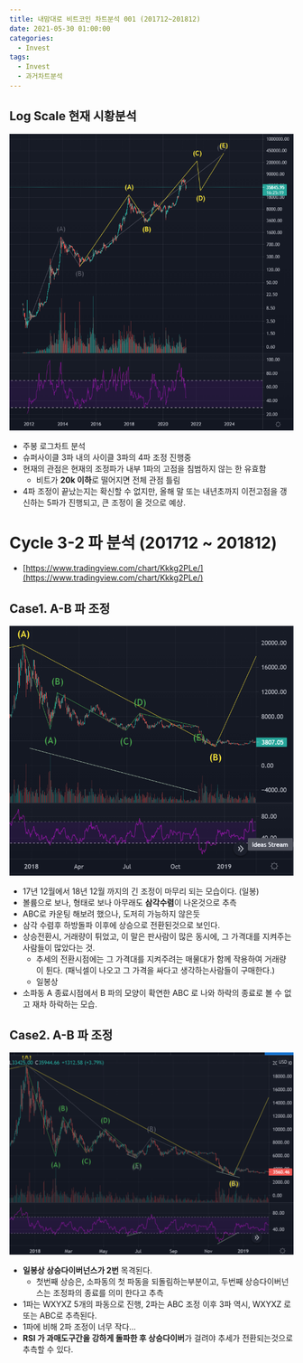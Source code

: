 ```yaml
---
title: 내맘대로 비트코인 차트분석 001 (201712~201812)
date: 2021-05-30 01:00:00
categories:
  - Invest
tags:
  - Invest
  - 과거차트분석
---
```


## Log Scale 현재 시황분석
![images](../../../images/investAnalysis/001_01.png)
- 주봉 로그차트 분석
- 슈퍼사이클 3파 내의 사이클 3파의 4파 조정 진행중
- 현재의 관점은 현재의 조정파가 내부 1파의 고점을 침범하지 않는 한 유효함
  - 비트가 **20k 이하**로 떨어지면 전체 관점 틀림
- 4파 조정이 끝났는지는 확신할 수 없지만, 올해 말 또는 내년초까지 이전고점을 갱신하는 5파가 진행되고, 큰 조정이 올 것으로 예상.

# Cycle 3-2 파 분석 (201712 ~ 201812)
- [https://www.tradingview.com/chart/Kkkg2PLe/](https://www.tradingview.com/chart/Kkkg2PLe/)

## Case1. A-B 파 조정
![images](../../../images/investAnalysis/001_02.png)
- 17년 12월에서 18년 12월 까지의 긴 조정이 마무리 되는 모습이다. (일봉)
- 볼륨으로 보나, 형태로 보나 아무래도 **삼각수렴**이 나온것으로 
추측
- ABC로 카운팅 해보려 했으나, 도저히 가능하지 않은듯
- 삼각 수렴후 하방돌파 이후에 상승으로 전환된것으로 보인다.
- 상승전환시, 거래량이 튀었고, 이 말은 판사람이 많은 동시에, 그 가격대를 지켜주는 사람들이 많았다는 것.
  - 추세의 전환시점에는 그 가격대를 지켜주려는 매물대가 함께 작용하여 거래량이 튄다. (패닉셀이 나오고 그 가격을 싸다고 생각하는사람들이 구매한다.)
  - 일봉상 
- 소파동 A 종료시점에서 B 파의 모양이 확연한 ABC 로 나와 하락의 종료로 볼 수 없고 재차 하락하는 모습.

## Case2. A-B 파 조정
![images](../../../images/investAnalysis/001_03.png)
- **일봉상 상승다이버넌스가 2번** 목격된다.
  - 첫번째 상승은, 소파동의 첫 파동을 되돌림하는부분이고, 두번째 상승다이버넌스는 조정파의 종료를 의미 한다고 추측
- 1파는 WXYXZ 5개의 파동으로 진행, 2파는 ABC 조정 이후 3파 역시, WXYXZ 로 또는 ABC로 추측된다.
- 1파에 비해 2파 조정이 너무 작다...
- **RSI 가 과매도구간을 강하게 돌파한 후 상승다이버**가 걸려야 추세가 전환되는것으로 추측할 수 있다.
